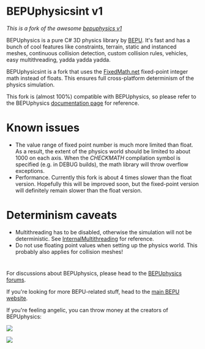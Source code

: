# BEPUphysicsint v1

*This is a fork of the awesome [bepuphysics v1](https://github.com/bepu/bepuphysics1)*

BEPUphysics is a pure C# 3D physics library by [BEPU](http://bepuphysics.com). It's fast and has a bunch of cool features like constraints, terrain, static and instanced meshes, continuous collision detection, custom collision rules, vehicles, easy multithreading, yadda yadda yadda.

BEPUphysicsint is a fork that uses the [FixedMath.net](https://github.com/asik/FixedMath.Net) fixed-point integer math instead of floats. This ensures full cross-platform determinism of the physics simulation.

This fork is (almost 100%) compatible with BEPUphysics, so please refer to the BEPUphysics [documentation page](Documentation/Documentation.md) for reference.

# Known issues
 * The value range of fixed point number is much more limited than float. As a result, the extent of the physics world should be limited to about 1000 on each axis. When the *CHECKMATH* compilation symbol is specified (e.g. in DEBUG builds), the math library will throw overflow exceptions.
 * Performance. Currently this fork is about 4 times slower than the float version. Hopefully this will be improved soon, but the fixed-point version will definitely remain slower than the float version.

# Determinism caveats
 * Multithreading has to be disabled, otherwise the simulation will not be deterministic. See [InternalMultithreading](Documentation/InternalMultithreading.md#3a--determinism) for reference.
 * Do not use floating point values when setting up the physics world. This probably also applies for collision meshes!

# 
For discussions about BEPUphysics, please head to the [BEPUphysics forums](https://forum.bepuentertainment.com).

If you're looking for more BEPU-related stuff, head to the [main BEPU website](http://bepuphysics.com).

If you're feeling angelic, you can throw money at the creators of BEPUphysics:

![](Documentation/images/readme/angelduck.png)

[![](Documentation/images/readme/throw%20money.gif)](https://www.paypal.com/cgi-bin/webscr?cmd=_donations&business=contact%40bepuentertainment%2ecom&lc=US&item_name=BEPUphysics&no_note=0¤cy_code=USD&bn=PP%2dDonationsBF%3abtn_donate_LG%2egif%3aNonHostedGuest)
